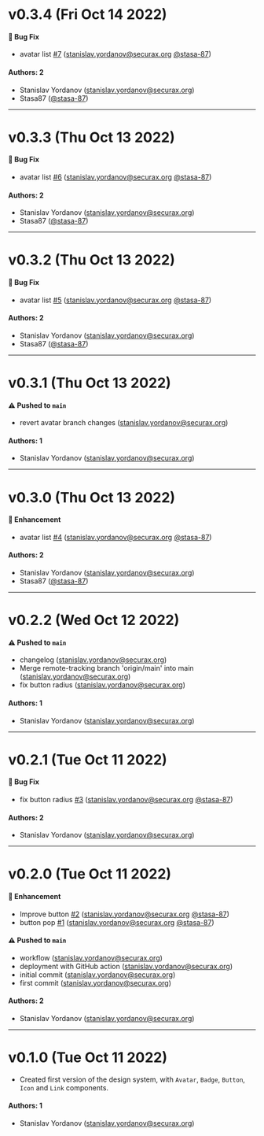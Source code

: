 # v0.3.4 (Fri Oct 14 2022)

#### 🐛 Bug Fix

- avatar list [#7](https://github.com/stasa-87/learnstorybook-design-system/pull/7) (stanislav.yordanov@securax.org [@stasa-87](https://github.com/stasa-87))

#### Authors: 2

- Stanislav Yordanov (stanislav.yordanov@securax.org)
- Stasa87 ([@stasa-87](https://github.com/stasa-87))

---

# v0.3.3 (Thu Oct 13 2022)

#### 🐛 Bug Fix

- avatar list [#6](https://github.com/stasa-87/learnstorybook-design-system/pull/6) (stanislav.yordanov@securax.org [@stasa-87](https://github.com/stasa-87))

#### Authors: 2

- Stanislav Yordanov (stanislav.yordanov@securax.org)
- Stasa87 ([@stasa-87](https://github.com/stasa-87))

---

# v0.3.2 (Thu Oct 13 2022)

#### 🐛 Bug Fix

- avatar list [#5](https://github.com/stasa-87/learnstorybook-design-system/pull/5) (stanislav.yordanov@securax.org [@stasa-87](https://github.com/stasa-87))

#### Authors: 2

- Stanislav Yordanov (stanislav.yordanov@securax.org)
- Stasa87 ([@stasa-87](https://github.com/stasa-87))

---

# v0.3.1 (Thu Oct 13 2022)

#### ⚠️ Pushed to `main`

- revert avatar branch changes (stanislav.yordanov@securax.org)

#### Authors: 1

- Stanislav Yordanov (stanislav.yordanov@securax.org)

---

# v0.3.0 (Thu Oct 13 2022)

#### 🚀 Enhancement

- avatar list [#4](https://github.com/stasa-87/learnstorybook-design-system/pull/4) (stanislav.yordanov@securax.org [@stasa-87](https://github.com/stasa-87))

#### Authors: 2

- Stanislav Yordanov (stanislav.yordanov@securax.org)
- Stasa87 ([@stasa-87](https://github.com/stasa-87))

---

# v0.2.2 (Wed Oct 12 2022)

#### ⚠️ Pushed to `main`

- changelog (stanislav.yordanov@securax.org)
- Merge remote-tracking branch 'origin/main' into main (stanislav.yordanov@securax.org)
- fix button radius (stanislav.yordanov@securax.org)

#### Authors: 1

- Stanislav Yordanov (stanislav.yordanov@securax.org)

---

# v0.2.1 (Tue Oct 11 2022)

#### 🐛 Bug Fix

- fix button radius [#3](https://github.com/stasa-87/learnstorybook-design-system/pull/3) (stanislav.yordanov@securax.org [@stasa-87](https://github.com/stasa-87))

#### Authors: 2

- Stanislav Yordanov (stanislav.yordanov@securax.org)

---

# v0.2.0 (Tue Oct 11 2022)

#### 🚀 Enhancement

- Improve button [#2](https://github.com/stasa-87/learnstorybook-design-system/pull/2) (stanislav.yordanov@securax.org [@stasa-87](https://github.com/stasa-87))
- button pop [#1](https://github.com/stasa-87/learnstorybook-design-system/pull/1) (stanislav.yordanov@securax.org [@stasa-87](https://github.com/stasa-87))

#### ⚠️ Pushed to `main`

- workflow (stanislav.yordanov@securax.org)
- deployment with GitHub action (stanislav.yordanov@securax.org)
- initial commit (stanislav.yordanov@securax.org)
- first commit (stanislav.yordanov@securax.org)

#### Authors: 2

- Stanislav Yordanov (stanislav.yordanov@securax.org)

---

# v0.1.0 (Tue Oct 11 2022)

- Created first version of the design system, with `Avatar`, `Badge`, `Button`, `Icon` and `Link` components.

#### Authors: 1

- Stanislav Yordanov (stanislav.yordanov@securax.org)
